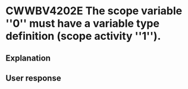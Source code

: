# CWWBV4202E The scope variable ''0'' must have a variable type definition (scope activity ''1'').

## Explanation

## User response